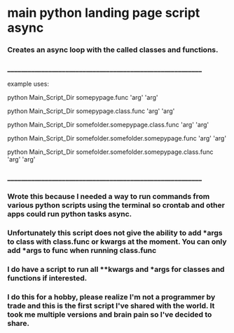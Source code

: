 # __main__ python landing page script async

### Creates an async loop with the called classes and functions.

### _________________________________________________________

example uses:

python Main_Script_Dir somepypage.func 'arg' 'arg'

python Main_Script_Dir somepypage.class.func 'arg' 'arg'

python Main_Script_Dir somefolder.somepypage.class.func 'arg' 'arg'

python Main_Script_Dir somefolder.somefolder.somepypage.func 'arg' 'arg'

python Main_Script_Dir somefolder.somefolder.somepypage.class.func 'arg' 'arg'

### _________________________________________________________


### Wrote this because I needed a way to run commands from various python scripts using the terminal so crontab and other apps could run python tasks async.


### Unfortunately this script does not give the ability to add *args to class with class.func or kwargs at the moment. You can only add *args to func when running class.func
### I do have a script to run all **kwargs and *args for classes and functions if interested.

### I do this for a hobby, please realize I'm not a programmer by trade and this is the first script I've shared with the world. It took me multiple versions and brain pain so I've decided to share.

